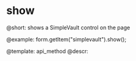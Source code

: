 show
=============

@short: shows a SimpleVault control on the page
 


@example:
form.getItem("simplevault").show();


@template: api_method
@descr:


